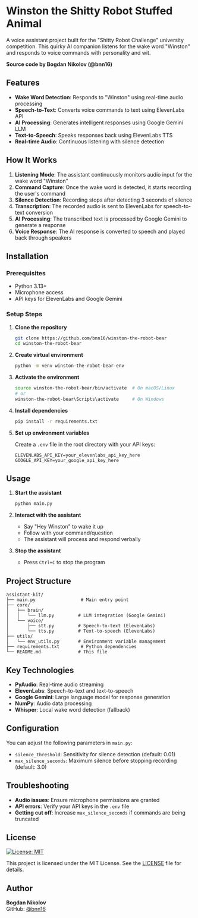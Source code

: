 # Winston the Shitty Robot Stuffed Animal

A voice assistant project built for the "Shitty Robot Challenge" university competition. This quirky AI companion listens for the wake word "Winston" and responds to voice commands with personality and wit.

**Source code by Bogdan Nikolov (@bnn16)**

## Features

- **Wake Word Detection**: Responds to "Winston" using real-time audio processing
- **Speech-to-Text**: Converts voice commands to text using ElevenLabs API
- **AI Processing**: Generates intelligent responses using Google Gemini LLM
- **Text-to-Speech**: Speaks responses back using ElevenLabs TTS
- **Real-time Audio**: Continuous listening with silence detection

## How It Works

1. **Listening Mode**: The assistant continuously monitors audio input for the wake word "Winston"
2. **Command Capture**: Once the wake word is detected, it starts recording the user's command
3. **Silence Detection**: Recording stops after detecting 3 seconds of silence
4. **Transcription**: The recorded audio is sent to ElevenLabs for speech-to-text conversion
5. **AI Processing**: The transcribed text is processed by Google Gemini to generate a response
6. **Voice Response**: The AI response is converted to speech and played back through speakers

## Installation

### Prerequisites
- Python 3.13+
- Microphone access
- API keys for ElevenLabs and Google Gemini

### Setup Steps

1. **Clone the repository**
   ```bash
   git clone https://github.com/bnn16/winston-the-robot-bear
   cd winston-the-robot-bear
   ```

2. **Create virtual environment**
   ```bash
   python -m venv winston-the-robot-bear-env
   ```

3. **Activate the environment**
   ```bash
   source winston-the-robot-bear/bin/activate  # On macOS/Linux
   # or
   winston-the-robot-bear\Scripts\activate     # On Windows
   ```

4. **Install dependencies**
   ```bash
   pip install -r requirements.txt
   ```

5. **Set up environment variables**
   
   Create a `.env` file in the root directory with your API keys:
   ```
   ELEVENLABS_API_KEY=your_elevenlabs_api_key_here
   GOOGLE_API_KEY=your_google_api_key_here
   ```

## Usage

1. **Start the assistant**
   ```bash
   python main.py
   ```

2. **Interact with the assistant**
   - Say "Hey Winston" to wake it up
   - Follow with your command/question
   - The assistant will process and respond verbally

3. **Stop the assistant**
   - Press `Ctrl+C` to stop the program

## Project Structure

```
assistant-kit/
├── main.py                 # Main entry point
├── core/
│   ├── brain/
│   │   └── llm.py         # LLM integration (Google Gemini)
│   └── voice/
│       ├── stt.py         # Speech-to-text (ElevenLabs)
│       └── tts.py         # Text-to-speech (ElevenLabs)
├── utils/
│   └── env_utils.py       # Environment variable management
├── requirements.txt        # Python dependencies
└── README.md              # This file
```

## Key Technologies

- **PyAudio**: Real-time audio streaming
- **ElevenLabs**: Speech-to-text and text-to-speech
- **Google Gemini**: Large language model for response generation
- **NumPy**: Audio data processing
- **Whisper**: Local wake word detection (fallback)

## Configuration

You can adjust the following parameters in `main.py`:
- `silence_threshold`: Sensitivity for silence detection (default: 0.01)
- `max_silence_seconds`: Maximum silence before stopping recording (default: 3.0)

## Troubleshooting

- **Audio issues**: Ensure microphone permissions are granted
- **API errors**: Verify your API keys in the `.env` file
- **Getting cut off**: Increase `max_silence_seconds` if commands are being truncated

## License

[![License: MIT](https://img.shields.io/badge/License-MIT-yellow.svg)](https://opensource.org/licenses/MIT)

This project is licensed under the MIT License. See the [LICENSE](LICENSE) file for details.

## Author

**Bogdan Nikolov**  
GitHub: [@bnn16](https://github.com/bnn16)